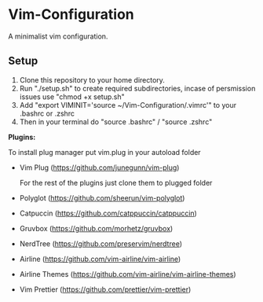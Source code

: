 # Vim-Configuration

A minimalist vim configuration.

## Setup

1. Clone this repository to your home directory.
2. Run "./setup.sh" to create required subdirectories, incase of persmission issues use "chmod +x setup.sh"
3. Add "export VIMINIT='source ~/Vim-Configuration/.vimrc'" to your .bashrc or .zshrc
4. Then in your terminal do "source .bashrc" / "source .zshrc"

__Plugins:__ 

 To install plug manager put vim.plug in your autoload folder
 - Vim Plug (https://github.com/junegunn/vim-plug)

   For the rest of the plugins just clone them to plugged folder
 - Polyglot (https://github.com/sheerun/vim-polyglot)
 - Catpuccin (https://github.com/catppuccin/catppuccin)
 - Gruvbox (https://github.com/morhetz/gruvbox)
 - NerdTree (https://github.com/preservim/nerdtree)
 - Airline (https://github.com/vim-airline/vim-airline)
 - Airline Themes (https://github.com/vim-airline/vim-airline-themes)
 - Vim Prettier (https://github.com/prettier/vim-prettier)



